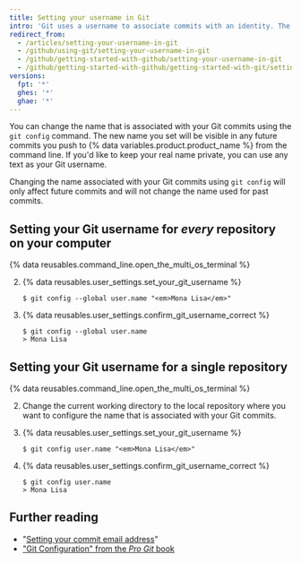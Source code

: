 ```yaml
---
title: Setting your username in Git
intro: 'Git uses a username to associate commits with an identity. The Git username is not the same as your {% data variables.product.product_name %} username.'
redirect_from:
  - /articles/setting-your-username-in-git
  - /github/using-git/setting-your-username-in-git
  - /github/getting-started-with-github/setting-your-username-in-git
  - /github/getting-started-with-github/getting-started-with-git/setting-your-username-in-git
versions:
  fpt: '*'
  ghes: '*'
  ghae: '*'
---
```

You can change the name that is associated with your Git commits using the `git config` command. The new name you set will be visible in any future commits you push to {% data variables.product.product_name %} from the command line. If you'd like to keep your real name private, you can use any text as your Git username.

Changing the name associated with your Git commits using `git config` will only affect future commits and will not change the name used for past commits.

## Setting your Git username for *every* repository on your computer

{% data reusables.command_line.open_the_multi_os_terminal %}

2. {% data reusables.user_settings.set_your_git_username %}
   ```shell
   $ git config --global user.name "<em>Mona Lisa</em>"
   ```

3. {% data reusables.user_settings.confirm_git_username_correct %}
   ```shell
   $ git config --global user.name
   > Mona Lisa
   ```

## Setting your Git username for a single repository

{% data reusables.command_line.open_the_multi_os_terminal %}

2. Change the current working directory to the local repository where you want to configure the name that is associated with your Git commits.

3. {% data reusables.user_settings.set_your_git_username %}
   ```shell
   $ git config user.name "<em>Mona Lisa</em>"
   ```

3. {% data reusables.user_settings.confirm_git_username_correct %}
   ```shell
   $ git config user.name
   > Mona Lisa
   ```

## Further reading

- "[Setting your commit email address](/articles/setting-your-commit-email-address)"
- ["Git Configuration" from the _Pro Git_ book](https://git-scm.com/book/en/Customizing-Git-Git-Configuration)
